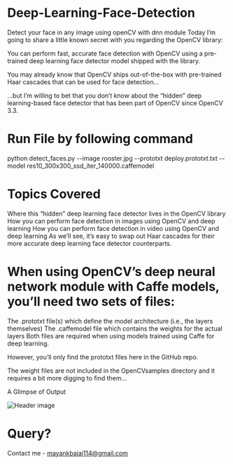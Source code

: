 # Deep-Learning-Face-Detection
Detect your face in any image using openCV with dnn module 
Today I’m going to share a little known secret with you regarding the OpenCV library:

You can perform fast, accurate face detection with OpenCV using a pre-trained deep learning face detector model shipped with the library.

You may already know that OpenCV ships out-of-the-box with pre-trained Haar cascades that can be used for face detection…

…but I’m willing to bet that you don’t know about the “hidden” deep learning-based face detector that has been part of OpenCV since OpenCV 3.3.

# Run File by following command
python detect_faces.py --image rooster.jpg --prototxt deploy.prototxt.txt --model res10_300x300_ssd_iter_140000.caffemodel


# Topics Covered

Where this “hidden” deep learning face detector lives in the OpenCV library
How you can perform face detection in images using OpenCV and deep learning
How you can perform face detection in video using OpenCV and deep learning
As we’ll see, it’s easy to swap out Haar cascades for their more accurate deep learning face detector counterparts.

# When using OpenCV’s deep neural network module with Caffe models, you’ll need two sets of files:

The .prototxt file(s) which define the model architecture (i.e., the layers themselves)
The .caffemodel file which contains the weights for the actual layers
Both files are required when using models trained using Caffe for deep learning.

However, you’ll only find the prototxt files here in the GitHub repo.

The weight files are not included in the OpenCVsamples  directory and it requires a bit more digging to find them…

A Glimpse of Output 

![Header image](./ss.JPG)  

# Query?
Contact me - mayankbajaj114@gmail.com
